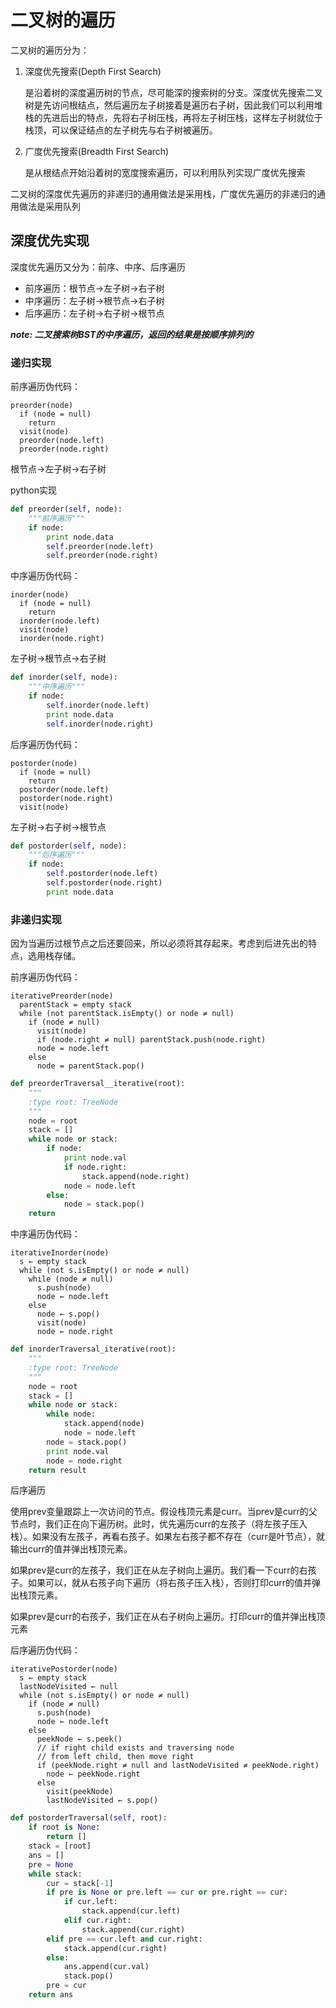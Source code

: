 二叉树的遍历
======================

二叉树的遍历分为：

1. 深度优先搜索(Depth First Search)

    是沿着树的深度遍历树的节点，尽可能深的搜索树的分支。深度优先搜索二叉树是先访问根结点，然后遍历左子树接着是遍历右子树，因此我们可以利用堆栈的先进后出的特点，先将右子树压栈，再将左子树压栈，这样左子树就位于栈顶，可以保证结点的左子树先与右子树被遍历。

2. 广度优先搜索(Breadth First Search)

    是从根结点开始沿着树的宽度搜索遍历，可以利用队列实现广度优先搜索

二叉树的深度优先遍历的非递归的通用做法是采用栈，广度优先遍历的非递归的通用做法是采用队列

## 深度优先实现

深度优先遍历又分为：前序、中序、后序遍历

- 前序遍历：根节点->左子树->右子树
- 中序遍历：左子树->根节点->右子树
- 后序遍历：左子树->右子树->根节点

**_note: 二叉搜索树BST的中序遍历，返回的结果是按顺序排列的_**

### 递归实现

前序遍历伪代码：

```
preorder(node)
  if (node = null)
    return
  visit(node)
  preorder(node.left)
  preorder(node.right)
```

根节点->左子树->右子树

python实现

``` python
def preorder(self, node):
    """前序遍历"""
    if node:
        print node.data
        self.preorder(node.left)
        self.preorder(node.right)
```


中序遍历伪代码：

```
inorder(node)
  if (node = null)
    return
  inorder(node.left)
  visit(node)
  inorder(node.right)
```

左子树->根节点->右子树

``` python
def inorder(self, node):
    """中序遍历"""
    if node:
        self.inorder(node.left)
        print node.data
        self.inorder(node.right)
```

后序遍历伪代码：

```
postorder(node)
  if (node = null)
    return
  postorder(node.left)
  postorder(node.right)
  visit(node)
```

左子树->右子树->根节点

``` python
def postorder(self, node):
    """后序遍历"""
    if node:
        self.postorder(node.left)
        self.postorder(node.right)
        print node.data
```

### 非递归实现

因为当遍历过根节点之后还要回来，所以必须将其存起来。考虑到后进先出的特点，选用栈存储。

前序遍历伪代码：

```
iterativePreorder(node)
  parentStack = empty stack
  while (not parentStack.isEmpty() or node ≠ null)
    if (node ≠ null)
      visit(node)
      if (node.right ≠ null) parentStack.push(node.right)
      node = node.left   
    else     
      node = parentStack.pop()
```

``` python
def preorderTraversal__iterative(root):
    """
    :type root: TreeNode
    """
    node = root
    stack = []
    while node or stack:
        if node:
            print node.val
            if node.right:
                stack.append(node.right)
            node = node.left
        else:
            node = stack.pop()
    return
```


中序遍历伪代码：

```
iterativeInorder(node)
  s ← empty stack
  while (not s.isEmpty() or node ≠ null)
    while (node ≠ null)
      s.push(node)
      node ← node.left
    else
      node ← s.pop()
      visit(node)
      node ← node.right
```

``` python
def inorderTraversal_iterative(root):
    """
    :type root: TreeNode
    """
    node = root
    stack = []
    while node or stack:
        while node:
            stack.append(node)
            node = node.left
        node = stack.pop()
        print node.val
        node = node.right
    return result
```

后序遍历

使用prev变量跟踪上一次访问的节点。假设栈顶元素是curr。当prev是curr的父节点时，我们正在向下遍历树。此时，优先遍历curr的左孩子（将左孩子压入栈）。如果没有左孩子，再看右孩子。如果左右孩子都不存在（curr是叶节点），就输出curr的值并弹出栈顶元素。

如果prev是curr的左孩子，我们正在从左子树向上遍历。我们看一下curr的右孩子。如果可以，就从右孩子向下遍历（将右孩子压入栈），否则打印curr的值并弹出栈顶元素。

如果prev是curr的右孩子，我们正在从右子树向上遍历。打印curr的值并弹出栈顶元素


后序遍历伪代码：

```
iterativePostorder(node)
  s ← empty stack
  lastNodeVisited ← null
  while (not s.isEmpty() or node ≠ null)
    if (node ≠ null)
      s.push(node)
      node ← node.left
    else
      peekNode ← s.peek()
      // if right child exists and traversing node
      // from left child, then move right
      if (peekNode.right ≠ null and lastNodeVisited ≠ peekNode.right)
        node ← peekNode.right
      else
        visit(peekNode)
        lastNodeVisited ← s.pop()
```

``` python
def postorderTraversal(self, root):
    if root is None:
        return []
    stack = [root]
    ans = []
    pre = None
    while stack:
        cur = stack[-1]
        if pre is None or pre.left == cur or pre.right == cur:
            if cur.left:
                stack.append(cur.left)
            elif cur.right:
                stack.append(cur.right)
        elif pre == cur.left and cur.right:
            stack.append(cur.right)
        else:
            ans.append(cur.val)
            stack.pop()
        pre = cur
    return ans
```